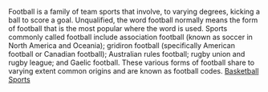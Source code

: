 Football is a family of team sports that involve, to varying degrees, kicking a ball to score a goal. Unqualified, the word football normally means the form of football that is the most popular where the word is used. Sports commonly called football include association football (known as soccer in North America and Oceania); gridiron football (specifically American football or Canadian football); Australian rules football; rugby union and rugby league; and Gaelic football. These various forms of football share to varying extent common origins and are known as football codes.
[Basketball](Basketball.md)
[Sports](Sports.md)
